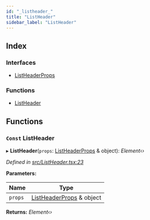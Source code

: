 ```yaml
---
id: "_listheader_"
title: "ListHeader"
sidebar_label: "ListHeader"
---
```


## Index

### Interfaces

* [ListHeaderProps](../interfaces/_listheader_.listheaderprops.md)

### Functions

* [ListHeader](_listheader_.md#const-listheader)

## Functions

### `Const` ListHeader

▸ **ListHeader**(`props`: [ListHeaderProps](../interfaces/_listheader_.listheaderprops.md) & object): *Element‹›*

*Defined in [src/ListHeader.tsx:23](https://github.com/tarojsx/ui/blob/v0.11.0/src/ListHeader.tsx#L23)*

**Parameters:**

Name | Type |
------ | ------ |
`props` | [ListHeaderProps](../interfaces/_listheader_.listheaderprops.md) & object |

**Returns:** *Element‹›*
